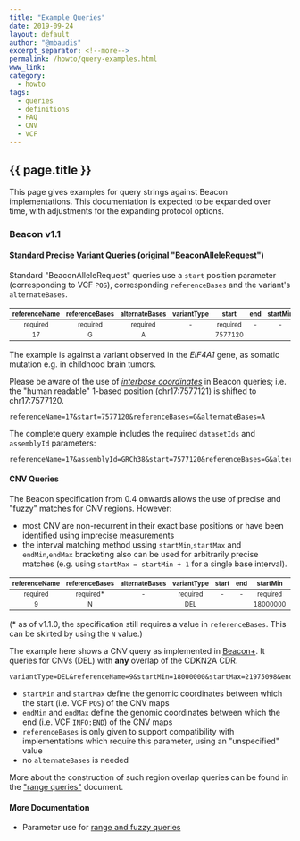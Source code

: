 ```yaml
---
title: "Example Queries"
date: 2019-09-24
layout: default
author: "@mbaudis"
excerpt_separator: <!--more-->
permalink: /howto/query-examples.html
www_link: 
category:
  - howto
tags:
  - queries
  - definitions
  - FAQ
  - CNV
  - VCF
---
```


<style type="text/css">
  td,th { font-size: 0.7em;, padding: 1px; }
</style>


## {{ page.title }}

This page gives examples for query strings against Beacon implementations. This 
documentation is expected to be expanded over time, with adjustments for the 
expanding protocol options.

<!--more-->

### Beacon v1.1

#### Standard Precise Variant Queries (original "BeaconAlleleRequest")

Standard "BeaconAlleleRequest" queries use a `start` position parameter 
(corresponding to VCF `POS`), corresponding `referenceBases` and the variant's 
`alternateBases`. 

| referenceName | referenceBases | alternateBases | variantType | start | end | startMin | startMax | endMin | endMax |
|:-------------:|:--------------:|:--------------:|:-----------:|:-----:|:---:|:--------:|:--------:|:------:|:------:|
| required      | required       | required       | -    | required | - | - | - | - | - |
| 17            | G              | A              |             | 7577120 |   |          |          |        |        |    

The example is against a variant observed in the _EIF4A1_ gene, as somatic 
mutation e.g. in childhood brain tumors.

Please be aware of the use of [_interbase coordinates_](https://beacon-project.io/doc/howto-beacon-coordinates/) in Beacon queries; i.e. the "human readable" 1-based position (chr17:7577121) is shifted to chr17:7577120.

```
referenceName=17&start=7577120&referenceBases=G&alternateBases=A
```

The complete query example includes the required `datasetIds` and `assemblyId` 
parameters:

```
referenceName=17&assemblyId=GRCh38&start=7577120&referenceBases=G&alternateBases=A
```


#### CNV Queries

The Beacon specification from 0.4 onwards allows the use of precise and "fuzzy" matches for CNV regions. However:

* most CNV are non-recurrent in their exact base positions or have been identified using imprecise measurements
* the interval matching method ussing `startMin`,`startMax` and `endMin`,`endMax` bracketing also can be used for arbitrarily precise matches (e.g. using `startMax = startMin + 1` for a single base interval).

| referenceName | referenceBases | alternateBases | variantType | start | end | startMin | startMax | endMin | endMax |
|:-------------:|:--------------:|:--------------:|:-----------:|:-----:|:---:|:--------:|:--------:|:------:|:------:|
| required      | required*      | -              | required    | -     | -   | required | required |required |required |
| 9             | N              |                | DEL         |       |     | 18000000 | 21975098 | 21967753 | 26000000 | 

(* as of v1.1.0, the specification still requires a value in `referenceBases`. This can be skirted by using the `N` value.)

The example here shows a CNV query as implemented in [Beacon+](https://beacon.progenetix.org/ui/). It queries for CNVs (DEL) with __any__ overlap of the CDKN2A CDR. 

```
variantType=DEL&referenceName=9&startMin=18000000&startMax=21975098&endMin=21967753&endMax=26000000&referenceBases=N
```

* `startMin` and `startMax` define the genomic coordinates between which the 
start (i.e. VCF `POS`) of the CNV maps
* `endMin` and `endMax` define the genomic coordinates between which the 
end (i.e. VCF `INFO:END`) of the CNV maps
* `referenceBases` is only given to support compatibility with implementations 
which require this parameter, using an "unspecified" value
* no `alternateBases` is needed

More about the construction of such region overlap queries can be found in the 
["range queries"](/howto/range-queries.html) document.

<!--more-->

#### More Documentation

* Parameter use for [range and fuzzy queries](/howto/range-queries.html)
